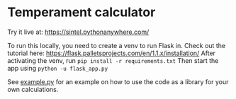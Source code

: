 # Temperament calculator

Try it live at: https://sintel.pythonanywhere.com/

To run this locally, you need to create a venv to run Flask in.
Check out the tutorial here: https://flask.palletsprojects.com/en/1.1.x/installation/
After activating the venv, run `pip install -r requirements.txt`
Then start the app using `python -u flask_app.py`

See [example.py](example.py) for an example on how to use the code as a library for your own calculations.
